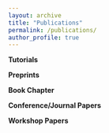```yaml
---
layout: archive
title: "Publications"
permalink: /publications/
author_profile: true
---
```


**Tutorials**


**Preprints**


**Book Chapter**


**Conference/Journal Papers**


**Workshop Papers**
